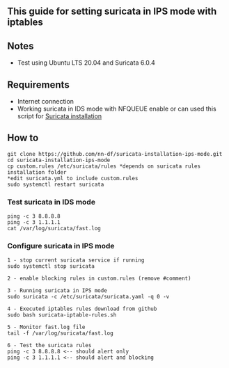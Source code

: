 ## This guide for setting suricata in IPS mode with iptables

## Notes
- Test using Ubuntu LTS 20.04 and Suricata 6.0.4

## Requirements
- Internet connection
- Working suricata in IDS mode with NFQUEUE enable or can used this script for [Suricata installation](https://github.com/nn-df/suricata-installation "Suricata installation with single script")


## How to
```
git clone https://github.com/nn-df/suricata-installation-ips-mode.git
cd suricata-installation-ips-mode
cp custom.rules /etc/suricata/rules *depends on suricata rules installation folder
*edit suricata.yml to include custom.rules
sudo systemctl restart suricata
```
### Test suricata in IDS mode
```
ping -c 3 8.8.8.8
ping -c 3 1.1.1.1
cat /var/log/suricata/fast.log
```

### Configure suricata in IPS mode
```
1 - stop current suricata service if running
sudo systemctl stop suricata

2 - enable blocking rules in custom.rules (remove #comment)

3 - Running suricata in IPS mode
sudo suricata -c /etc/suricata/suricata.yaml -q 0 -v

4 - Executed iptables rules download from github
sudo bash suricata-iptable-rules.sh

5 - Monitor fast.log file
tail -f /var/log/suricata/fast.log

6 - Test the suricata rules
ping -c 3 8.8.8.8 <-- should alert only
ping -c 3 1.1.1.1 <-- should alert and blocking

```
